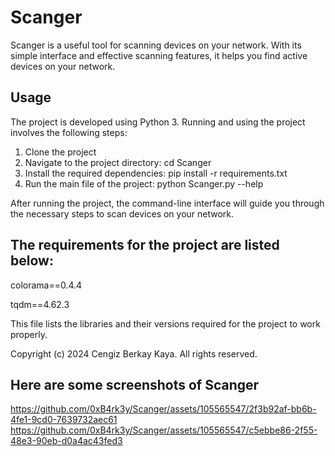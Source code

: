 # Scanger

Scanger is a useful tool for scanning devices on your network. With its simple interface and effective scanning features, it helps you find active devices on your network.

## Usage

The project is developed using Python 3. Running and using the project involves the following steps:

1. Clone the project
2. Navigate to the project directory: cd Scanger
3. Install the required dependencies: pip install -r requirements.txt
4. Run the main file of the project: python Scanger.py --help

After running the project, the command-line interface will guide you through the necessary steps to scan devices on your network.


## The requirements for the project are listed below:

colorama==0.4.4

tqdm==4.62.3

This file lists the libraries and their versions required for the project to work properly.



 Copyright (c) 2024 Cengiz Berkay Kaya. All rights reserved.


## Here are some screenshots of Scanger
https://github.com/0xB4rk3y/Scanger/assets/105565547/2f3b92af-bb6b-4fe1-9cd0-7639732aec61
https://github.com/0xB4rk3y/Scanger/assets/105565547/c5ebbe86-2f55-48e3-90eb-d0a4ac43fed3
